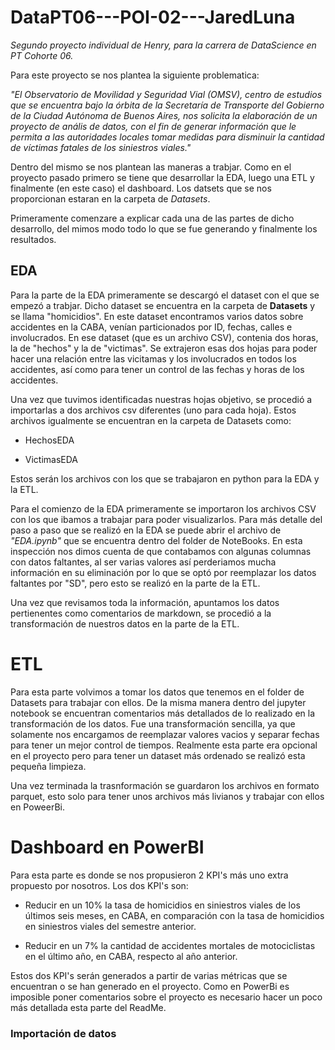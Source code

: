 # DataPT06---POI-02---JaredLuna
*Segundo proyecto individual de Henry, para la carrera de DataScience en PT Cohorte 06.*

Para este proyecto se nos plantea la siguiente problematica:

*"El Observatorio de Movilidad y Seguridad Vial (OMSV), centro de estudios que se encuentra bajo la órbita de la Secretaría de Transporte del Gobierno de la Ciudad Autónoma de Buenos Aires, nos solicita la elaboración de un proyecto de anális de datos, con el fin de generar información que le permita a las autoridades locales tomar medidas para disminuir la cantidad de víctimas fatales de los siniestros viales."*

Dentro del mismo se nos plantean las maneras a trabjar. Como en el proyecto pasado primero se tiene que desarrollar la EDA, luego una ETL y finalmente (en este caso) el dashboard. Los datsets que se nos proporcionan estaran en la carpeta de *Datasets*.

Primeramente comenzare a explicar cada una de las partes de dicho desarrollo, del mimos modo todo lo que se fue generando y finalmente los resultados.

## EDA

Para la parte de la EDA primeramente se descargó el dataset con el que se empezó a trabjar. Dicho dataset se encuentra en la carpeta de **Datasets** y se llama "homicidios". En este dataset encontramos varios datos sobre accidentes en la CABA, venían particionados por ID, fechas, calles e involucrados. En ese dataset (que es un archivo CSV), contenia dos horas, la de "hechos" y la de "victimas". Se extrajeron esas dos hojas para poder hacer una relación entre las vicitamas y los involucrados en todos los accidentes, así como para tener un control de las fechas y horas de los accidentes.

Una vez que tuvimos identificadas nuestras hojas objetivo, se procedió a importarlas a dos archivos csv diferentes (uno para cada hoja). Estos archivos igualmente se encuentran en la carpeta de Datasets como:

- HechosEDA

- VictimasEDA

Estos serán los archivos con los que se trabajaron en python para la EDA y la ETL.

Para el comienzo de la EDA primeramente se importaron los archivos CSV con los que ibamos a trabajar para poder visualizarlos. Para más detalle del paso a paso que se realizó en la EDA se puede abrir el archivo de *"EDA.ipynb"* que se encuentra dentro del folder de NoteBooks. En esta inspección nos dimos cuenta de que contabamos con algunas columnas con datos faltantes, al ser varias valores así perderiamos mucha información en su eliminación por lo que se optó por reemplazar los datos faltantes por "SD", pero esto se realizó en la parte de la ETL. 

Una vez que revisamos toda la información, apuntamos los datos pertienentes como comentarios de markdown, se procedió a la transformación de nuestros datos en la parte de la ETL.

# ETL

Para esta parte volvimos a tomar los datos que tenemos en el folder de Datasets para trabajar con ellos. De la misma manera dentro del jupyter notebook se encuentran comentarios más detallados de lo realizado en la transformación de los datos. Fue una transformación sencilla, ya que solamente nos encargamos de reemplazar valores vacios y separar fechas para tener un mejor control de tiempos. Realmente esta parte era opcional en el proyecto pero para tener un dataset más ordenado se realizó esta pequeña limpieza.

Una vez terminada la trasnformación se guardaron los archivos en formato parquet, esto solo para tener unos archivos más livianos y trabajar con ellos en PoweerBi.


# Dashboard en PowerBI

Para esta parte es donde se nos propusieron 2 KPI's más uno extra propuesto por nosotros. Los dos KPI's son:

- Reducir en un 10% la tasa de homicidios en siniestros viales de los últimos seis meses, en CABA, en comparación con la tasa de homicidios en siniestros viales del semestre anterior.

- Reducir en un 7% la cantidad de accidentes mortales de motociclistas en el último año, en CABA, respecto al año anterior.

Estos dos KPI's serán generados a partir de varias métricas que se encuentran o se han generado en el proyecto. Como en PowerBi es imposible poner comentarios sobre el proyecto es necesario hacer un poco más detallada esta parte del ReadMe.

### Importación de datos

